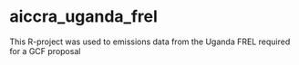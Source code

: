 # aiccra_uganda_frel
This R-project was used to emissions data from the Uganda FREL required for a GCF proposal
